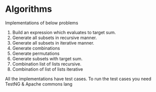 Algorithms
==========
Implementations of below problems
1. Build an expression which evaluates to target sum.
2. Generate all subsets in recursive manner.
3. Generate all subsets in iterative manner.
4. Generate combinations
5. Generate permutations
6. Generate subsets with target sum.
7. Combination list of lists recursive.
8. Combination of list of lists iterative
 
All the implementations have test cases. To run the test cases you need TestNG & Apache commons lang
